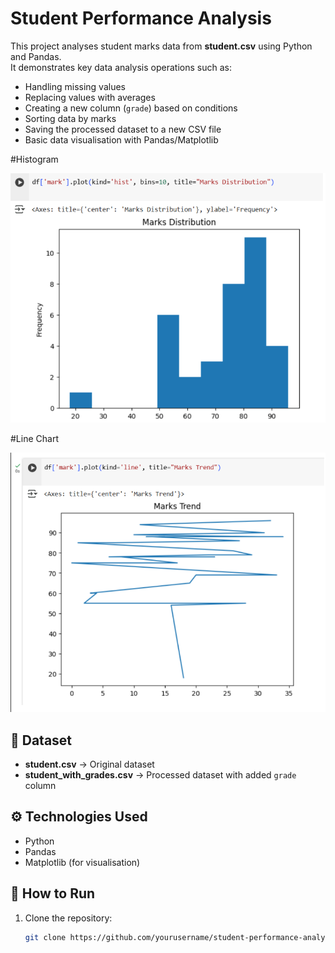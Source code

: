 # Student Performance Analysis  

This project analyses student marks data from **student.csv** using Python and Pandas.  
It demonstrates key data analysis operations such as:  

- Handling missing values  
- Replacing values with averages  
- Creating a new column (`grade`) based on conditions  
- Sorting data by marks  
- Saving the processed dataset to a new CSV file  
- Basic data visualisation with Pandas/Matplotlib 

#Histogram

![](./Image/1.png)


#Line Chart

![](./Image/2.png)

## 📂 Dataset
- **student.csv** → Original dataset  
- **student_with_grades.csv** → Processed dataset with added `grade` column  

## ⚙️ Technologies Used
- Python  
- Pandas  
- Matplotlib (for visualisation)  

## 🚀 How to Run
1. Clone the repository:
   ```bash
   git clone https://github.com/yourusername/student-performance-analysis.git
